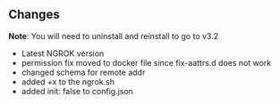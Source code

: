 ## Changes

**Note**: You will need to uninstall and reinstall to go to v3.2
- Latest NGROK version
- permission fix moved to docker file since fix-aattrs.d does not work
- changed schema for remote addr
- added +x to the ngrok.sh
- added init: false to config.json